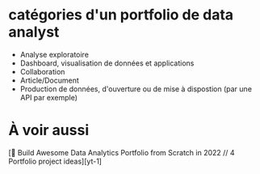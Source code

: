# catégories d'un portfolio de data analyst

- Analyse exploratoire
- Dashboard, visualisation de données et applications
- Collaboration
- Article/Document
- Production de données, d'ouverture ou de mise à dispostion (par une API par exemple)

# À voir aussi

[🤩 Build Awesome Data Analytics Portfolio from Scratch in 2022 // 4 Portfolio project ideas][yt-1]

[yt1]:  https://www.youtube.com/watch?v=XYKuslcJp7A&ab_channel=ThuVudataanalytics